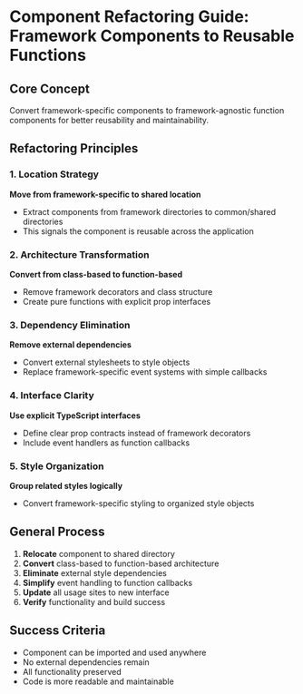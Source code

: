 # Component Refactoring Guide: Framework Components to Reusable Functions

## Core Concept
Convert framework-specific components to framework-agnostic function components for better reusability and maintainability.

## Refactoring Principles

### 1. Location Strategy
**Move from framework-specific to shared location**
- Extract components from framework directories to common/shared directories
- This signals the component is reusable across the application

### 2. Architecture Transformation
**Convert from class-based to function-based**
- Remove framework decorators and class structure
- Create pure functions with explicit prop interfaces

### 3. Dependency Elimination
**Remove external dependencies**
- Convert external stylesheets to style objects
- Replace framework-specific event systems with simple callbacks

### 4. Interface Clarity
**Use explicit TypeScript interfaces**
- Define clear prop contracts instead of framework decorators
- Include event handlers as function callbacks

### 5. Style Organization
**Group related styles logically**
- Convert framework-specific styling to organized style objects

## General Process

1. **Relocate** component to shared directory
2. **Convert** class-based to function-based architecture
3. **Eliminate** external style dependencies
4. **Simplify** event handling to function callbacks
5. **Update** all usage sites to new interface
6. **Verify** functionality and build success

## Success Criteria

- Component can be imported and used anywhere
- No external dependencies remain
- All functionality preserved
- Code is more readable and maintainable
